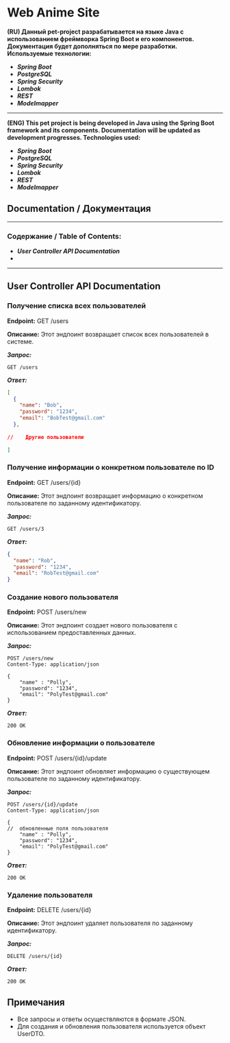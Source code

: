# Web Anime Site

**(RU) Данный pet-project разрабатывается на языке Java с использованием фреймворка Spring Boot и его компонентов.
Документация будет дополняться по мере разработки. Используемые технологии:**

* **_Spring Boot_**
* **_PostgreSQL_**
* **_Spring Security_**
* **_Lombok_**
* **_REST_**
* **_Modelmapper_**

___
**(ENG) This pet project is being developed in Java using the Spring Boot framework and its components. Documentation
will be updated as development progresses. Technologies used:**

* **_Spring Boot_**
* **_PostgreSQL_**
* **_Spring Security_**
* **_Lombok_**
* **_REST_**
* **_Modelmapper_**

## Documentation / Документация

___

### Содержание / Table of Contents:

* ***User Controller API Documentation***
*

___

## User Controller API Documentation

### **Получение списка всех пользователей**

**Endpoint:** GET /users

**Описание:**
Этот эндпоинт возвращает список всех пользователей в системе.

***Запрос:***

```http request
GET /users
```

***Ответ:***

```json
[
  {
    "name": "Bob",
    "password": "1234",
    "email": "BobTest@gmail.com"
  },
  
//    Другие пользователи
  
]
```

### Получение информации о конкретном пользователе по ID

**Endpoint:** GET /users/{id}

**Описание:**
Этот эндпоинт возвращает информацию о конкретном пользователе по заданному идентификатору.

***Запрос:***

```http request
GET /users/3
```

***Ответ:***

```json
{
  "name": "Rob",
  "password": "1234",
  "email": "RobTest@gmail.com"
}
```

### Создание нового пользователя

**Endpoint:** POST /users/new

**Описание:**
Этот эндпоинт создает нового пользователя с использованием предоставленных данных.

***Запрос:***

```http request
POST /users/new
Content-Type: application/json

{
    "name" : "Polly",
    "password": "1234",
    "email": "PolyTest@gmail.com"
}
```

***Ответ:***

```http request
200 OK
```

### Обновление информации о пользователе

**Endpoint:** POST /users/{id}/update

**Описание:**
Этот эндпоинт обновляет информацию о существующем пользователе по заданному идентификатору.

***Запрос:***
```http request
POST /users/{id}/update
Content-Type: application/json

{
//  обновленные поля пользователя
    "name" : "Polly",
    "password": "1234",
    "email": "PolyTest@gmail.com"
}

```
***Ответ:***
````http request
200 OK
````

### Удаление пользователя

**Endpoint:** DELETE /users/{id}

**Описание:**
Этот эндпоинт удаляет пользователя по заданному идентификатору.

***Запрос:***
```http request
DELETE /users/{id}
```
***Ответ:***
```http request
200 OK
```
## Примечания
* Все запросы и ответы осуществляются в формате JSON.
* Для создания и обновления пользователя используется объект UserDTO.

